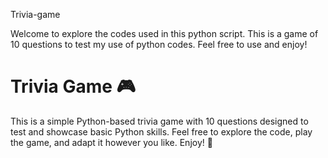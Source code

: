 Trivia-game

Welcome to explore the codes used in this python script. This is a game of 10 questions to test my use of python codes. Feel free to use and enjoy!


# Trivia Game 🎮

This is a simple Python-based trivia game with 10 questions designed to test and showcase basic Python skills.
Feel free to explore the code, play the game, and adapt it however you like. Enjoy! 🚀
